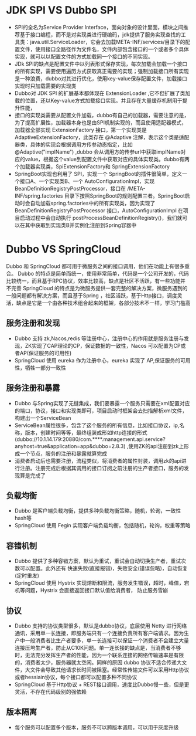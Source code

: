 # JDK SPI VS Dubbo SPI
+ SPI的全名为Service Provider Interface，面向对象的设计里面，模块之间推荐基于接口编程，而不是对实现类进行硬编码，jdk提供了服务实现查找的工具类：java.util.ServiceLoader，它会去加载META-INF/services/目录下的配置文件，使用接口全路径作为文件名，文件内部包含接口的一个或者多个具体实现，就可以以配置文件的方式加载同一个接口的不同实现。
+ JDk SPI的缺点是配置文件中以列表形式保存实现，每次加载会加载一个接口的所有实现，需要使用遍历方式获取真正需要的实现；强制加载接口所有实现是一种浪费，dubbo对其进行优化，使用key-value保存配置文件，加载接口实现时只加载需要的实现类
+ Dubbo对 JDK SPI 的扩展基本都体现在 ExtensionLoader ,它不但扩展了类加载的位置，还以Key-value方式加载接口实现。并且存在大量缓存机制用于提升性能，
+ 接口的实现类需要从配置文件加载，dubbo有自己的加载器，需要注意的是，为了提高扩展性，加载器本身也是由SPI机制实现的，而且使用适配器模式，加载器全部实现 ExtensionFactory 接口，第一个实现类是AdaptiveExtensionFactory，此类存在 @Adaptive 注解，表示这个类是适配器类，具体的实现会根据调用方传参动态指定，比如 @Adaptive("implName") ,dubbo 会从调用方的传参url中获取implName对应的value，根据这个value到配置文件中获取对应的具体实现类。dubbo有两个加载器实现类，SpiExtensionFactory和 SpringExtensionFactory
+ SpringBoot实现也利用了 SPI，实现一个 SpringBoot的插件很简单，定义一个接口A、一个实现类B、一个 AutoConfigurationImpl，实现 BeanDefinitionRegistryPostProcessor，接口在 /META-INF/spring.factories 目录下按照SpringBoot的规则配置三者。SpringBoot启动时会自动加载spring.factories中的所有实现类，因为实现了BeanDefinitionRegistryPostProcessor 接口，AutoConfigurationImpl 在项目启动过程中会自动执行 postProcessBeanDefinitionRegistry()，我们就可以在其中获取到实现类B并实例化注册到Spring容器中

# Dubbo VS SpringCloud
Dubbo 和 SpringCloud 都可用于微服务之间的接口调用，他们在功能上有很多重合。
Dubbo 的特点是简单而统一，使用非常简单，代码是一个公司开发的，代码比较统一，而且基于RPC协议，效率比较高，缺点是社区不活跃，有一些功能并不完善
SpringCloud 的特点是为微服务提供一套完整的解决方案，微服务遇到的一般问题都有解决方案，而且基于Spring ，社区活跃，基于Http接口，调度灵活，缺点是它是一个由各种技术组合起来的框架，各部分技术不一样，学习门槛高

## 服务注册和发现
+ Dubbo 支持 zk,Nacos,redis 等注册中心，注册中心的作用就是服务注册与发现，ZK实现了CAP理论的CP，保证数据的一致性，Nacos 可以配置为CP或者AP(保证服务的可用性)
+ SpringCloud 使用 eureka 作为注册中心，eureka 实现了 AP,保证服务的可用性，牺牲一部分一致性

## 服务注册和暴露
+ Dubbo 与Spring实现了无缝集成，我们要暴露一个服务只需要在xml配置对应的端口，协议，接口和实现类即可，项目启动时框架会去扫描解析xml文件，构建出一个ServiceBean
+ ServiceBean属性很多，包含了这个服务的所有信息，比如接口协议，ip,名称，版本，创建时间等等，最终组装成形如http连接的形式(dubbo://10.1.14.179:20880/com.****.management.api.service?anyhost=true&application=app&dubbo=2.8.3) ,使用ZK的api注册到zk上形成一个节点，服务的注册和暴露就算完成
+ 消费者启动后也需要注册，流程类似，将消费者的属性封装，调用zk的api进行注册。注册完成后根据其调用的接口订阅之前注册的生产者接口，服务的发现算是完成了

## 负载均衡
+ Dubbo 是客户端负载均衡，提供多种负载均衡策略，随机，轮询，一致性hash等
+ SpringCloud 使用 Fegin 实现客户端负载均衡，包括随机，轮询，权重等策略

## 容错机制
+ Dubbo 提供了多种容错方案，默认为重试，重试会自动切换生产者，重试次数可以配置。此外还有 快速失败(直接报错)，失败安全(错误忽略)，自动恢复(定时重发)
+ SpringCloud 使用 Hystrix 实现熔断和限流，服务发生错误，超时，峰值，宕机等问题，Hystrix 会直接返回接口默认值给消费者， 防止服务雪崩

## 协议
+ Dubbo 支持的协议类型很多，默认是dubbo协议，底层使用 Netty 进行网络通讯，采用单一长连接，即服务端只有一个连接负责所有客户端请求。因为生产中一般消费者比生产者要多，单一长连接可以保证一个消费者不会建立大量连接压垮生产者，防止从C10K问题。单一连长接的缺点是，当消费者不够时，无法充分发挥生产者的性能，因为一个联系连接的网络传输速率是有限的，消费者太少，服务器就太空闲。同样的原因 dubbo 协议不适合传递大文件，大文件会导致其他请求长时间被阻塞。经常性传输文件可以采用Http协议或者hessiain协议，每个接口都可以配置多种不同协议
+ SpringCloud 基于Http协议 + REST接口调用，速度比Dubbo慢一些，但是更灵活，不存在代码级别的强依赖

## 版本隔离
+ 每个服务可以配置多个版本，服务不可以跨版本调用，可以用于灰度升级
